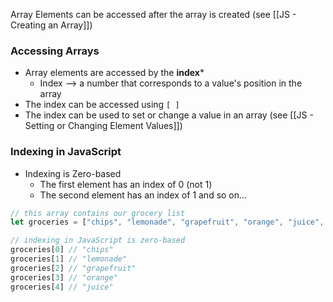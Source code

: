 Array Elements can be accessed after the array is created (see [[JS - Creating an Array]])
### Accessing Arrays
* Array elements are accessed by the **index***
	* Index --> a number that corresponds to a value's position in the array
* The index can be accessed using `[ ]` 
* The index can be used to set or change a value in an array (see [[JS - Setting or Changing Element Values]])
### Indexing in JavaScript
* Indexing is Zero-based
	* The first element has an index of 0 (not 1)
	* The second element has an index of 1 and so on...

```js
// this array contains our grocery list
let groceries = ["chips", "lemonade", "grapefruit", "orange", "juice", "milk", "eggs", "cookies", "banana", "cheese"];

// indexing in JavaScript is zero-based
groceries[0] // "chips"
groceries[1] // "lemonade"
groceries[2] // "grapefruit"
groceries[3] // "orange"
groceries[4] // "juice"
```


